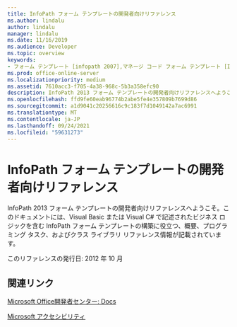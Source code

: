```yaml
---
title: InfoPath フォーム テンプレートの開発者向けリファレンス
ms.author: lindalu
author: lindalu
manager: lindalu
ms.date: 11/16/2019
ms.audience: Developer
ms.topic: overview
keywords:
- フォーム テンプレート [infopath 2007],マネージ コード フォーム テンプレート [InfoPath 2007],リファレンス [InfoPath 2007],マネージ コード [InfoPath 2007],InfoPath 2007,reference
ms.prod: office-online-server
ms.localizationpriority: medium
ms.assetid: 7610acc3-f705-4a38-968c-5b3a358efc90
description: InfoPath 2013 フォーム テンプレートの開発者向けリファレンスへようこそ。このドキュメントには、Visual Basic または Visual C# で記述されたビジネス ロジックを含む InfoPath フォーム テンプレートの構築に役立つ、概要、プログラミング タスク、およびクラス ライブラリ リファレンス情報が記載されています。
ms.openlocfilehash: ffd9fe60eab96774b2abe5fe4e357809b7699d86
ms.sourcegitcommit: a1d9041c20256616c9c183f7d1049142a7ac6991
ms.translationtype: MT
ms.contentlocale: ja-JP
ms.lasthandoff: 09/24/2021
ms.locfileid: "59631273"
---
```

# <a name="infopath-developer-reference-for-form-templates"></a>InfoPath フォーム テンプレートの開発者向けリファレンス

InfoPath 2013 フォーム テンプレートの開発者向けリファレンスへようこそ。このドキュメントには、Visual Basic または Visual C# で記述されたビジネス ロジックを含む InfoPath フォーム テンプレートの構築に役立つ、概要、プログラミング タスク、およびクラス ライブラリ リファレンス情報が記載されています。
  
このリファレンスの発行日: 2012 年 10 月
  
## <a name="related-links"></a>関連リンク

[Microsoft Office開発者センター: Docs](https://developer.microsoft.com/en-us/office/docs)
  

[Microsoft アクセシビリティ](https://www.microsoft.com/en-us/accessibility/)

  

